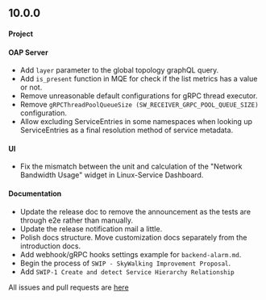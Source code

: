 ## 10.0.0

#### Project


#### OAP Server
* Add `layer` parameter to the global topology graphQL query.
* Add `is_present` function in MQE for check if the list metrics has a value or not.
* Remove unreasonable default configurations for gRPC thread executor.
* Remove `gRPCThreadPoolQueueSize (SW_RECEIVER_GRPC_POOL_QUEUE_SIZE)`
  configuration.
* Allow excluding ServiceEntries in some namespaces when looking up
  ServiceEntries as a final resolution method of service metadata.

#### UI
* Fix the mismatch between the unit and calculation of the "Network Bandwidth Usage" widget in Linux-Service Dashboard.


#### Documentation
* Update the release doc to remove the announcement as the tests are through e2e rather than manually.
* Update the release notification mail a little.
* Polish docs structure. Move customization docs separately from the introduction docs. 
* Add webhook/gRPC hooks settings example for `backend-alarm.md`.
* Begin the process of `SWIP - SkyWalking Improvement Proposal`.
* Add `SWIP-1 Create and detect Service Hierarchy Relationship`

All issues and pull requests are [here](https://github.com/apache/skywalking/milestone/202?closed=1)
